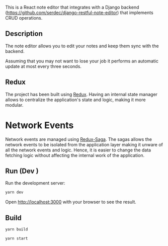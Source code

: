 This is a React note editor that integrates with a Django backend (https://github.com/serdec/django-restful-note-editor) that implements CRUD operations.

## Description

The note editor allows you to edit your notes and keep them sync with the backend. 

Assuming that you may not want to lose your job it performs an automatic update at most every three seconds.

## Redux

The project has been built using [Redux](https://redux.js.org/). Having an internal state manager allows to centralize the application's state and logic, making it more modular.

# Network Events

Network events are managed using [Redux-Saga](https://redux-saga.js.org/). The sagas allows the network events to be isolated from the application layer making it unware of all the network events and logic. Hence, it is easier to change the data fetching logic without affecting the internal work of the application.

## Run (Dev )

Run the development server:

```bash
yarn dev
```

Open [http://localhost:3000](http://localhost:3000) with your browser to see the result.

## Build

```bash
yarn build

yarn start
```


